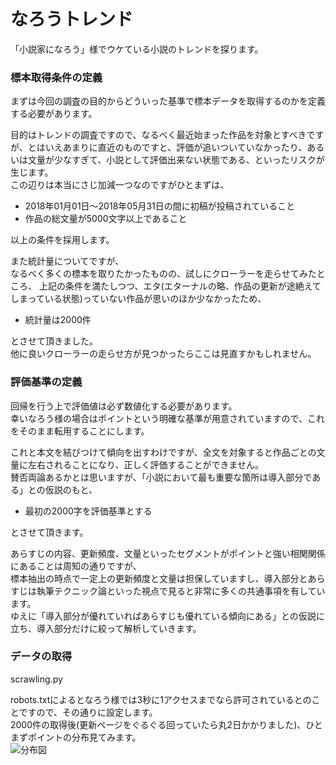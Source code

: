 # なろうトレンド
「小説家になろう」様でウケている小説のトレンドを探ります。

### 標本取得条件の定義
まずは今回の調査の目的からどういった基準で標本データを取得するのかを定義する必要があります。  

目的はトレンドの調査ですので、なるべく最近始まった作品を対象とすべきですが、とはいえあまりに直近のものですと、評価が追いついていなかったり、あるいは文量が少なすぎて、小説として評価出来ない状態である、といったリスクが生じます。  
この辺りは本当にさじ加減一つなのですがひとまずは、

- 2018年01月01日〜2018年05月31日の間に初稿が投稿されていること
- 作品の総文量が5000文字以上であること  

以上の条件を採用します。  

また統計量についてですが、  
なるべく多くの標本を取りたかったものの、試しにクローラーを走らせてみたところ、
上記の条件を満たしつつ、エタ(エターナルの略、作品の更新が途絶えてしまっている状態)っていない作品が思いのほか少なかったため、  

- 統計量は2000件

とさせて頂きました。  
他に良いクローラーの走らせ方が見つかったらここは見直すかもしれません。  

### 評価基準の定義
回帰を行う上で評価値は必ず数値化する必要があります。  
幸いなろう様の場合はポイントという明確な基準が用意されていますので、これをそのまま転用することにします。  

これと本文を結びつけて傾向を出すわけですが、全文を対象すると作品ごとの文量に左右されることになり、正しく評価することができません。  
賛否両論あるかとは思いますが、「小説において最も重要な箇所は導入部分である」との仮説のもと、  

- 最初の2000字を評価基準とする

とさせて頂きます。  

あらすじの内容、更新頻度、文量といったセグメントがポイントと強い相関関係にあることは周知の通りですが、  
標本抽出の時点で一定上の更新頻度と文量は担保していますし、導入部分とあらすじは執筆テクニック論といった視点で見ると非常に多くの共通事項を有しています。  
ゆえに「導入部分が優れていればあらすじも優れている傾向にある」との仮説に立ち、導入部分だけに絞って解析していきます。

### データの取得
scrawling.py  

robots.txtによるとなろう様では3秒に1アクセスまでなら許可されているとのことですので、その通りに設定します。  
2000件の取得後(更新ページをぐるぐる回っていたら丸2日かかりました)、ひとまずポイントの分布見てみます。  
![分布図](http://i.imgur.com/Jjwsc.jpg "サンプル")
